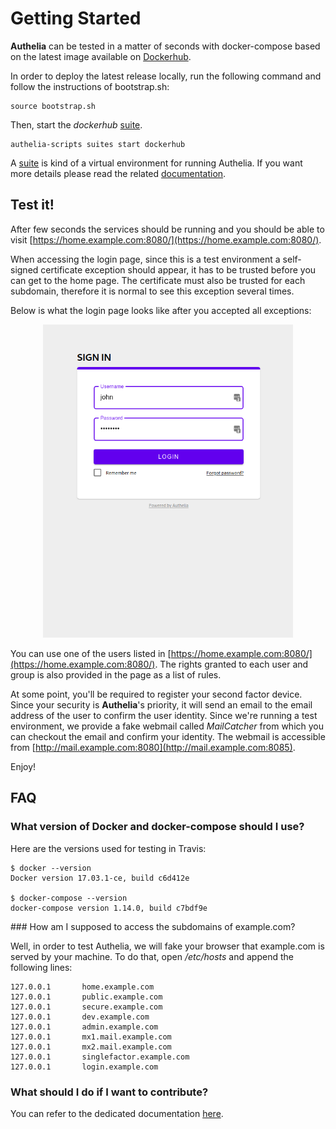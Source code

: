 # Getting Started

**Authelia** can be tested in a matter of seconds with docker-compose based
on the latest image available on [Dockerhub].

In order to deploy the latest release locally, run the following command and
follow the instructions of bootstrap.sh:

    source bootstrap.sh

Then, start the *dockerhub* [suite].

    authelia-scripts suites start dockerhub

A [suite] is kind of a virtual environment for running Authelia.
If you want more details please read the related [documentation](./suites.md).

## Test it!

After few seconds the services should be running and you should be able to
visit [https://home.example.com:8080/](https://home.example.com:8080/).

When accessing the login page, since this is a test environment a
self-signed certificate exception should appear, it has to be trusted
before you can get to the home page.
The certificate must also be trusted for each subdomain, therefore it is
normal to see this exception several times.

Below is what the login page looks like after you accepted all exceptions:

<p align="center">
  <img src="../images/first_factor.png" width="400">
</p>

You can use one of the users listed in [https://home.example.com:8080/](https://home.example.com:8080/).
The rights granted to each user and group is also provided in the page as
a list of rules.

At some point, you'll be required to register your second factor device.
Since your security is **Authelia**'s priority, it will send 
an email to the email address of the user to confirm the user identity.
Since we're running a test environment, we provide a fake webmail called
*MailCatcher* from which you can checkout the email and confirm
your identity.
The webmail is accessible from
[http://mail.example.com:8080](http://mail.example.com:8085).

Enjoy!

## FAQ

### What version of Docker and docker-compose should I use?

Here are the versions used for testing in Travis:

    $ docker --version
    Docker version 17.03.1-ce, build c6d412e

    $ docker-compose --version
    docker-compose version 1.14.0, build c7bdf9e

### How am I supposed to access the subdomains of example.com?

Well, in order to test Authelia, we will fake your browser that example.com is
served by your machine. To do that, open */etc/hosts* and append the following
lines:

    127.0.0.1       home.example.com
    127.0.0.1       public.example.com
    127.0.0.1       secure.example.com
    127.0.0.1       dev.example.com
    127.0.0.1       admin.example.com
    127.0.0.1       mx1.mail.example.com
    127.0.0.1       mx2.mail.example.com
    127.0.0.1       singlefactor.example.com
    127.0.0.1       login.example.com

### What should I do if I want to contribute?

You can refer to the dedicated documentation [here](./build-and-dev.md).

[config.template.yml]: ../config.template.yml
[DockerHub]: https://hub.docker.com/r/clems4ever/authelia/
[suite]: ./suites.md